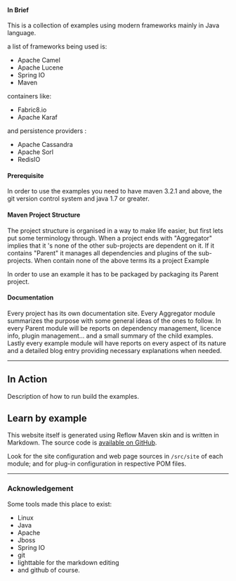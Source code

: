 
#### In Brief

This is a collection of examples using modern frameworks mainly in Java language.

a list of frameworks being used is:

* Apache Camel
* Apache Lucene
* Spring IO
* Maven

containers like:

* Fabric8.io
* Apache Karaf

and persistence providers :

* Apache Cassandra
* Apache Sorl
* RedisIO


#### Prerequisite

In order to use the examples you need to have maven 3.2.1 and above, the git version control system and java 1.7 or greater.


#### Maven Project Structure

The project structure is organised in a way to make life easier, but first lets put some terminology through. When a project ends with "Aggregator" implies that it 's none of the other sub-projects are dependent on it. If it contains "Parent" it manages all dependencies and plugins of the sub-projects. When contain none of the above terms its a project Example

In order to use an example it has to be packaged by packaging its Parent project.

#### Documentation

Every project has its own documentation site. Every Aggregator module summarizes the purpose with some general ideas of the ones to follow. In every Parent module will be reports on dependency management, licence info, plugin management... and a small summary of the child examples. Lastly every example module will have reports on every aspect of its nature and a detailed blog entry providing necessary explanations when needed.

---

## In Action
Description of how to run build the examples.

## Learn by example

This website itself is generated using Reflow Maven skin and is written in Markdown.
The source code is [available on GitHub][reflow-src].

Look for the site configuration and web page sources in `/src/site` of each module;
and for plug-in configuration in respective POM files.

[reflow-src]: http://github.com/andriusvelykis/reflow-maven-skin "Reflow Maven skin source code"

---

### Acknowledgement

Some tools made this place to exist:

* Linux
* Java
* Apache
* Jboss
* Spring IO
* git
* lighttable for the markdown editing
* and github of course.

